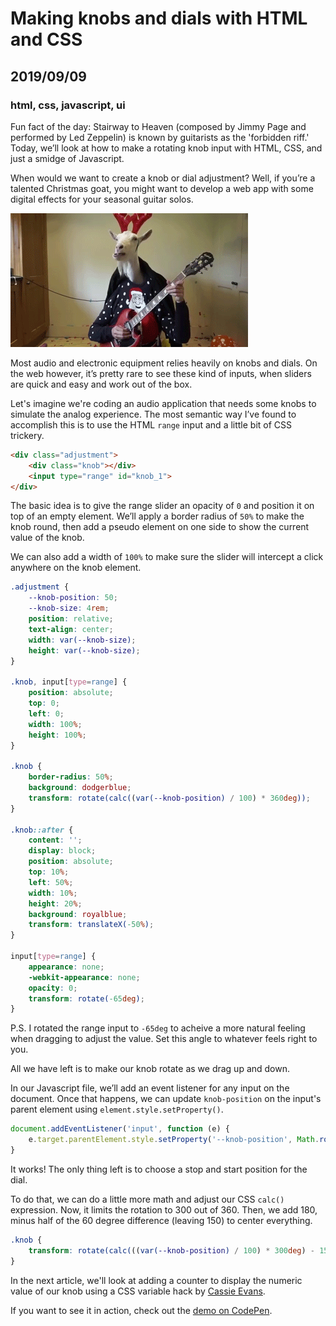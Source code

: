 # Making knobs and dials with HTML and CSS
## 2019/09/09
### html, css, javascript, ui

Fun fact of the day: Stairway to Heaven (composed by Jimmy Page and performed by Led Zeppelin) is known by guitarists as the 'forbidden riff.' Today, we’ll look at how to make a rotating knob input with HTML, CSS, and just a smidge of Javascript.

When would we want to create a knob or dial adjustment?  Well, if you’re a talented Christmas goat, you might want to develop a web app with some digital effects for your seasonal guitar solos.

![goat playing electric guitar](/images/blog/goat-guitar.gif)

Most audio and electronic equipment relies heavily on knobs and dials. On the web however, it’s pretty rare to see these kind of inputs, when sliders are quick and easy and work out of the box.

Let's imagine we're coding an audio application that needs some knobs to simulate the analog experience. The most semantic way I’ve found to accomplish this is to use the HTML `range` input and a little bit of CSS trickery.

```html
<div class="adjustment">
    <div class="knob"></div>
    <input type="range" id="knob_1">
</div>
```

The basic idea is to give the range slider an opacity of `0` and position it on top of an empty element. We’ll apply a border radius of `50%` to make the knob round, then add a pseudo element on one side to show the current value of the knob.

We can also add a width of `100%` to make sure the slider will intercept a click anywhere on the knob element.

```css
.adjustment {
    --knob-position: 50;
    --knob-size: 4rem;
    position: relative;
    text-align: center;
    width: var(--knob-size);
    height: var(--knob-size);
}

.knob, input[type=range] {
    position: absolute;
    top: 0;
    left: 0;
    width: 100%;
    height: 100%;
}

.knob {
    border-radius: 50%;
    background: dodgerblue;
    transform: rotate(calc((var(--knob-position) / 100) * 360deg));
}

.knob::after {
    content: '';
    display: block;
    position: absolute;
    top: 10%;
    left: 50%;
    width: 10%;
    height: 20%;
    background: royalblue;
    transform: translateX(-50%);
}

input[type=range] {
    appearance: none;
    -webkit-appearance: none;
    opacity: 0;
    transform: rotate(-65deg);
}
```

P.S. I rotated the range input to `-65deg` to acheive a more natural feeling when dragging to adjust the value. Set this angle to whatever feels right to you.

All we have left is to make our knob rotate as we drag up and down.

In our Javascript file, we’ll add an event listener for any input on the document. Once that happens, we can update `knob-position` on the input's parent element using `element.style.setProperty()`. 

```javascript
document.addEventListener('input', function (e) {
    e.target.parentElement.style.setProperty('--knob-position', Math.round(e.target.value));
}
```

It works! The only thing left is to choose a stop and start position for the dial.

To do that, we can do a little more math and adjust our CSS `calc()` expression. Now, it limits the rotation to 300 out of 360. Then, we add 180, minus half of the 60 degree difference (leaving 150) to center everything.

```css
.knob {
    transform: rotate(calc(((var(--knob-position) / 100) * 300deg) - 150deg));
}
```

In the next article, we'll look at adding a counter to display the numeric value of our knob using a CSS variable hack by [Cassie Evans](https://twitter.com/cassiecodes).

If you want to see it in action, check out the [demo on CodePen](https://codepen.io/bradeneast/pen/VwZQmjG).